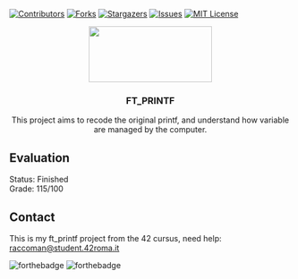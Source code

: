 [![Contributors][contributors-shield]][contributors-url]
[![Forks][forks-shield]][forks-url]
[![Stargazers][stars-shield]][stars-url]
[![Issues][issues-shield]][issues-url]
[![MIT License][license-shield]][license-url]

<p align="center">
  <a href="https://42roma.it">
    <img src="https://42roma.it/wp-content/uploads/2020/07/logo_white_small.png" width="220" height="100">
  </a>
  <h3 align="center">FT_PRINTF</h3>
  <p align="center">
  This project aims to recode the original printf, and understand how variable are managed by the computer.
  </p>
</p>

## Evaluation
Status: Finished<br/>Grade: 115/100

## Contact
This is my ft_printf project from the 42 cursus, need help:
raccoman@student.42roma.it

![forthebadge](https://forthebadge.com/images/badges/made-with-c.svg)
![forthebadge](https://forthebadge.com/images/badges/not-a-bug-a-feature.svg)

<!-- MARKDOWN LINKS & IMAGES -->
<!-- https://www.markdownguide.org/basic-syntax/#reference-style-links -->
[contributors-shield]: https://img.shields.io/github/contributors/raccoman/ft_printf?style=for-the-badge
[contributors-url]: https://github.com/raccoman/ft_printf/graphs/contributors
[forks-shield]: https://img.shields.io/github/forks/raccoman/ft_printf?style=for-the-badge
[forks-url]: https://github.com/raccoman/ft_printf/network/members
[stars-shield]: https://img.shields.io/github/stars/raccoman/ft_printf?style=for-the-badge
[stars-url]: https://github.com/raccoman/ft_printf/stargazers
[issues-shield]: https://img.shields.io/github/issues/raccoman/ft_printf?style=for-the-badge
[issues-url]: https://github.com/raccoman/ft_printf/issues
[license-shield]: https://img.shields.io/github/license/raccoman/ft_printf?style=for-the-badge
[license-url]: https://github.com/raccoman/ft_printf/blob/main/LICENSE
